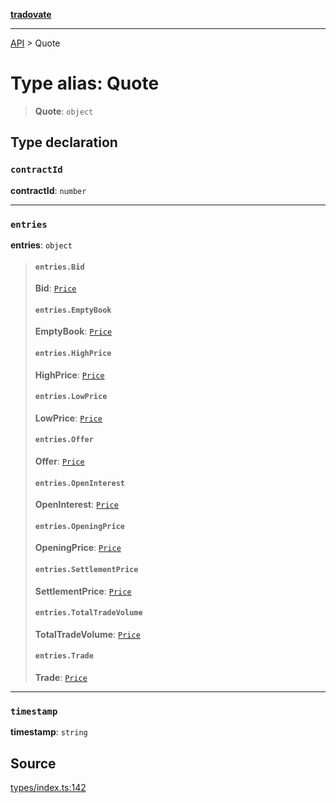 [**tradovate**](../README.md)

***

[API](../API.md) > Quote

# Type alias: Quote

> **Quote**: `object`

## Type declaration

### `contractId`

**contractId**: `number`

***

### `entries`

**entries**: `object`

> #### `entries.Bid`
>
> **Bid**: [`Price`](type-alias.Price.md)
>
> #### `entries.EmptyBook`
>
> **EmptyBook**: [`Price`](type-alias.Price.md)
>
> #### `entries.HighPrice`
>
> **HighPrice**: [`Price`](type-alias.Price.md)
>
> #### `entries.LowPrice`
>
> **LowPrice**: [`Price`](type-alias.Price.md)
>
> #### `entries.Offer`
>
> **Offer**: [`Price`](type-alias.Price.md)
>
> #### `entries.OpenInterest`
>
> **OpenInterest**: [`Price`](type-alias.Price.md)
>
> #### `entries.OpeningPrice`
>
> **OpeningPrice**: [`Price`](type-alias.Price.md)
>
> #### `entries.SettlementPrice`
>
> **SettlementPrice**: [`Price`](type-alias.Price.md)
>
> #### `entries.TotalTradeVolume`
>
> **TotalTradeVolume**: [`Price`](type-alias.Price.md)
>
> #### `entries.Trade`
>
> **Trade**: [`Price`](type-alias.Price.md)
>
>

***

### `timestamp`

**timestamp**: `string`

## Source

[types/index.ts:142](https://github.com/cgilly2fast/tradovate-typescript/blob/b1caea5/src/types/index.ts#L142)
